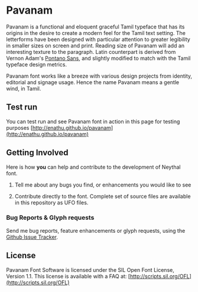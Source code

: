 # Pavanam

Pavanam is a functional and eloquent graceful Tamil typeface that has its origins in the desire to create a modern feel for the Tamil text setting. The letterforms have been designed with particular attention to greater legibility in smaller sizes on screen and print. Reading size of Pavanam will add an interesting texture to the paragraph. Latin counterpart is derived from Vernon Adam's [Pontano Sans](https://www.google.com/fonts/specimen/Pontano+Sans), and slightly modified to match with the Tamil typeface design metrics.

Pavanam font works like a breeze with various design projects from identity, editorial and signage usage. Hence the name Pavanam means a gentle wind, in Tamil.

## Test run

You can test run and see Pavanam font in action in this page for testing purposes [http://enathu.github.io/pavanam](http://enathu.github.io/pavanam) 


## Getting Involved

Here is how **you** can help and contribute to the development of Neythal font.

1. Tell me about any bugs you find, or enhancements you would like to see

2. Contribute directly to the font. Complete set of source files are available in this repository as UFO files.

### Bug Reports & Glyph requests

Send me bug reports, feature enhancements or glyph requests, using the [Github Issue Tracker](https://github.com/enathu/pavanam/issues/).

## License

Pavanam Font Software is licensed under the SIL Open Font License, Version 1.1. This license is available with a FAQ at: [http://scripts.sil.org/OFL](http://scripts.sil.org/OFL)